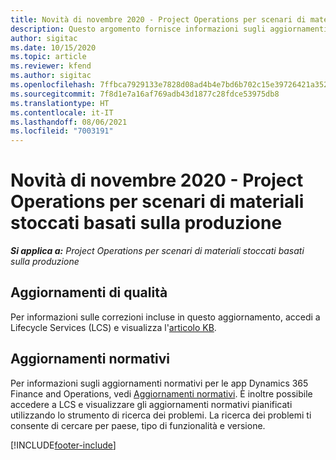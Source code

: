 ```yaml
---
title: Novità di novembre 2020 - Project Operations per scenari di materiali stoccati basati sulla produzione
description: Questo argomento fornisce informazioni sugli aggiornamenti di qualità disponibili nella versione di novembre 2020 di Project Operations per scenari di materiali stoccati basati sulla produzione.
author: sigitac
ms.date: 10/15/2020
ms.topic: article
ms.reviewer: kfend
ms.author: sigitac
ms.openlocfilehash: 7ffbca7929133e7828d08ad4b4e7bd6b702c15e39726421a35241d23d1123f48
ms.sourcegitcommit: 7f8d1e7a16af769adb43d1877c28fdce53975db8
ms.translationtype: HT
ms.contentlocale: it-IT
ms.lasthandoff: 08/06/2021
ms.locfileid: "7003191"
---
```

# <a name="whats-new-november-2020---project-operations-for-stockedproduction-based-scenarios"></a>Novità di novembre 2020 - Project Operations per scenari di materiali stoccati basati sulla produzione

_**Si applica a:** Project Operations per scenari di materiali stoccati basati sulla produzione_

## <a name="quality-updates"></a>Aggiornamenti di qualità

Per informazioni sulle correzioni incluse in questo aggiornamento, accedi a Lifecycle Services (LCS) e visualizza l'[articolo KB](https://fix.lcs.dynamics.com/Issue/Details?bugId=488609&amp;dbType=3&amp;qc=8251e8e1d5e2386de850599926c1adc3fec8e2ba25308036d22cdfe0a1c28fc7).

## <a name="regulatory-updates"></a>Aggiornamenti normativi

Per informazioni sugli aggiornamenti normativi per le app Dynamics 365 Finance and Operations, vedi [Aggiornamenti normativi](/dynamics365/finance/localizations/regulatory-updates). È inoltre possibile accedere a LCS e visualizzare gli aggiornamenti normativi pianificati utilizzando lo strumento di ricerca dei problemi. La ricerca dei problemi ti consente di cercare per paese, tipo di funzionalità e versione.


[!INCLUDE[footer-include](../../includes/footer-banner.md)]